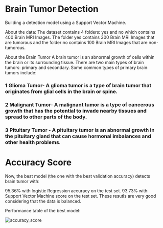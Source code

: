 # Brain Tumor Detection 


Building a detection model using a Support Vector Machine.

About the data:
The dataset contains 4 folders: yes and no which contains 400 Brain MRI Images. The folder yes contains 300 Brain MRI Images that are tumorous and the folder no contains 100 Brain MRI Images that are non-tumorous.

About the Brain Tumor
A brain tumor is an abnormal growth of cells within the brain or its surrounding tissue. There are two main types of brain tumors: primary and secondary. Some common types of primary brain tumors include:

### 1 Glioma Tumor- A glioma tumor is a type of brain tumor that originates from glial cells in the brain or spine.
### 2 Malignant Tumor- A malignant tumor is a type of cancerous growth that has the potential to invade nearby tissues and spread to other parts of the body.
### 3 Pituitary Tumor - A pituitary tumor is an abnormal growth in the pituitary gland that can cause hormonal imbalances and other health problems.

# Accuracy Score
Now, the best model (the one with the best validation accuracy) detects brain tumor with:

95.36% with logistic Regression accuracy on the test set.
93.73% with Support Vector Machine score on the test set.
These resutls are very good considering that the data is balanced.

Performance table of the best model:


![accuracy_score](https://user-images.githubusercontent.com/128196839/235717402-f48f8e14-d280-484e-bf54-bb0d675a08f4.jpg)
